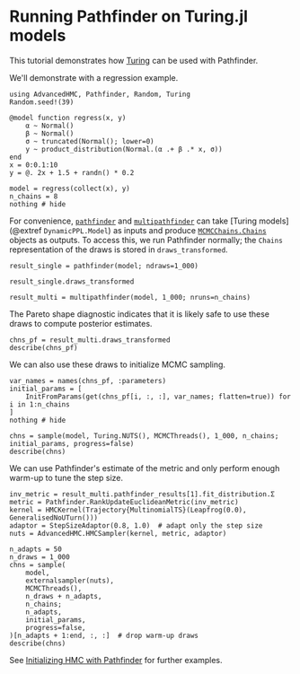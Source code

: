 # Running Pathfinder on Turing.jl models

This tutorial demonstrates how [Turing](https://turinglang.org/) can be used with Pathfinder.

We'll demonstrate with a regression example.

```@example 1
using AdvancedHMC, Pathfinder, Random, Turing
Random.seed!(39)

@model function regress(x, y)
    α ~ Normal()
    β ~ Normal()
    σ ~ truncated(Normal(); lower=0)
    y ~ product_distribution(Normal.(α .+ β .* x, σ))
end
x = 0:0.1:10
y = @. 2x + 1.5 + randn() * 0.2

model = regress(collect(x), y)
n_chains = 8
nothing # hide
```

For convenience, [`pathfinder`](@ref) and [`multipathfinder`](@ref) can take [Turing models](@extref `DynamicPPL.Model`) as inputs and produce [`MCMCChains.Chains`](@extref) objects as outputs.
To access this, we run Pathfinder normally; the `Chains` representation of the draws is stored in `draws_transformed`.

```@example 1
result_single = pathfinder(model; ndraws=1_000)
```

```@example 1
result_single.draws_transformed
```

```@example 1
result_multi = multipathfinder(model, 1_000; nruns=n_chains)
```

The Pareto shape diagnostic indicates that it is likely safe to use these draws to compute posterior estimates.

```@example 1
chns_pf = result_multi.draws_transformed
describe(chns_pf)
```

We can also use these draws to initialize MCMC sampling.

```@example 1
var_names = names(chns_pf, :parameters)
initial_params = [
    InitFromParams(get(chns_pf[i, :, :], var_names; flatten=true)) for i in 1:n_chains
]
nothing # hide
```

```@example 1
chns = sample(model, Turing.NUTS(), MCMCThreads(), 1_000, n_chains; initial_params, progress=false)
describe(chns)
```

We can use Pathfinder's estimate of the metric and only perform enough warm-up to tune the step size.

```@example 1
inv_metric = result_multi.pathfinder_results[1].fit_distribution.Σ
metric = Pathfinder.RankUpdateEuclideanMetric(inv_metric)
kernel = HMCKernel(Trajectory{MultinomialTS}(Leapfrog(0.0), GeneralisedNoUTurn()))
adaptor = StepSizeAdaptor(0.8, 1.0)  # adapt only the step size
nuts = AdvancedHMC.HMCSampler(kernel, metric, adaptor)

n_adapts = 50
n_draws = 1_000
chns = sample(
    model,
    externalsampler(nuts),
    MCMCThreads(),
    n_draws + n_adapts,
    n_chains;
    n_adapts,
    initial_params,
    progress=false,
)[n_adapts + 1:end, :, :]  # drop warm-up draws
describe(chns)
```

See [Initializing HMC with Pathfinder](@ref) for further examples.
